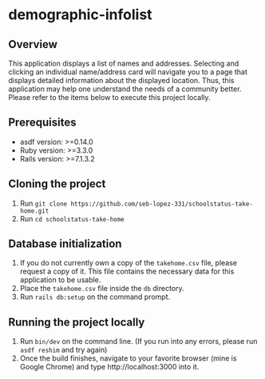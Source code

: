 # demographic-infolist

## Overview ##
This application displays a list of names and addresses. Selecting and clicking an individual name/address card will navigate you to a page that displays detailed information about the displayed location. Thus, this application may help one understand the needs of a community better. Please refer to the items below to execute this project locally.

## Prerequisites ##
* asdf version: >=0.14.0
* Ruby version: >=3.3.0
* Rails version: >=7.1.3.2

## Cloning the project ##
1. Run `git clone https://github.com/seb-lopez-331/schoolstatus-take-home.git`
2. Run `cd schoolstatus-take-home`

## Database initialization ##
1. If you do not currently own a copy of the `takehome.csv` file, please request a copy of it. This file contains the necessary data for this application to be usable.
2. Place the `takehome.csv` file inside the `db` directory.
3. Run `rails db:setup` on the command prompt.

## Running the project locally ##
1. Run `bin/dev` on the command line.
    (If you run into any errors, please run `asdf reshim` and try again)
2. Once the build finishes, navigate to your favorite browser (mine is Google Chrome) and type http://localhost:3000 into it.
